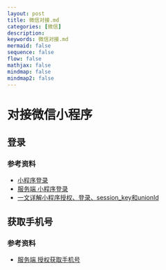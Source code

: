```yaml
---
layout: post
title: 微信对接.md
categories: [微信]
description: 
keywords: 微信对接.md
mermaid: false
sequence: false
flow: false
mathjax: false
mindmap: false
mindmap2: false
---
```

# 对接微信小程序

## 登录

### 参考资料

- [小程序登录](https://developers.weixin.qq.com/miniprogram/dev/framework/open-ability/login.html)
- [服务端 小程序登录](https://developers.weixin.qq.com/miniprogram/dev/OpenApiDoc/user-login/code2Session.html)
- [一文详解小程序授权、登录、session_key和unionId](https://cloud.tencent.com/developer/article/1766827)



## 获取手机号

### 参考资料

- [服务端 授权获取手机号](https://developers.weixin.qq.com/miniprogram/dev/OpenApiDoc/user-info/phone-number/getPhoneNumber.html)


